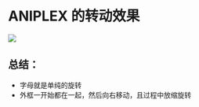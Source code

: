 # ANIPLEX 的转动效果

![](https://picgo-use-images.oss-cn-shanghai.aliyuncs.com/images/20220522112641.png)

## 总结：
* 字母就是单纯的旋转
* 外框一开始都在一起，然后向右移动，且过程中放缩旋转


